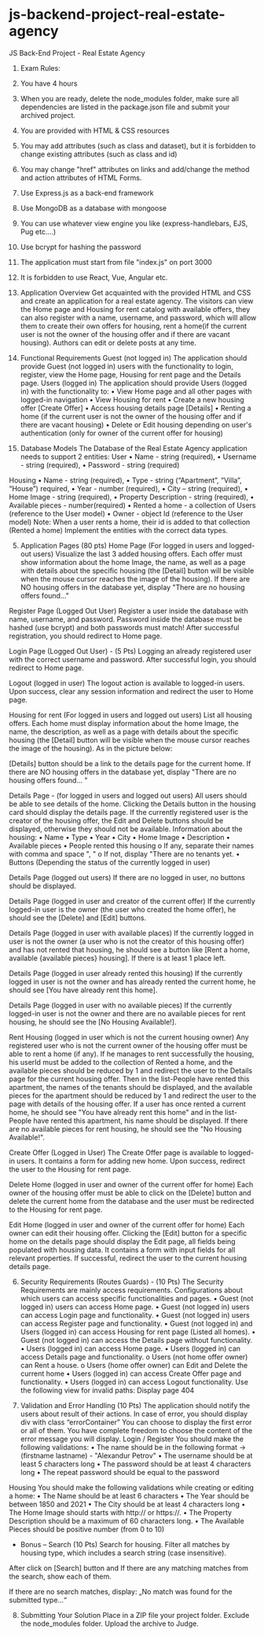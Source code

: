 # js-backend-project-real-estate-agency
JS Back-End Project - Real Estate Agency

1.	Exam Rules:

1.	You have 4 hours 
2.	When you are ready, delete the node_modules folder, make sure all dependencies are listed in the package.json file and submit your archived project.
3.	You are provided with HTML & CSS resources 
4.	You may add attributes (such as class and dataset), but it is forbidden to change existing attributes (such as class and id)
5.	You may change "href" attributes on links and add/change the method and action attributes of HTML Forms.
6.	Use Express.js as a back-end framework
7.	Use MongoDB as a database with mongoose
8.	You can use whatever view engine you like (express-handlebars, EJS, Pug etc.…)
9.	Use bcrypt for hashing the password
10.	The application must start from file "index.js" on port 3000
11.	It is forbidden to use React, Vue, Angular etc.

2.	Application Overview
Get acquainted with the provided HTML and CSS and create an application for a real estate agency. 
The visitors can view the Home page and Housing for rent catalog with available offers, they can also register with a name, username, and password, which will allow them to create their own offers for housing, rent a home(if the current user is not the owner of the housing offer and if there are vacant housing). Authors can edit or delete posts at any time.

3.	Functional Requirements
Guest (not logged in)
The application should provide Guest (not logged in) users with the functionality to login, register, view the Home page, Housing for rent page and the Details page.
Users (logged in)
The application should provide Users (logged in) with the functionality to:
•	View Home page and all other pages with logged-in navigation
•	View  Housing for rent
•	Create а new housing offer  [Create Offer]
•	Access housing details page [Details]
•	Renting a home (if the current user is not the owner of the housing offer and if there are vacant housing)
•	Delete or Edit housing depending on user's authentication (only for owner of the current offer for housing)

4.	Database Models 
The Database of the Real Estate Agency application needs to support 2 entities:
User
•	Name - string (required),
•	Username - string (required),
•	Password - string (required)

 Housing
•	Name - string (required),
•	Type - string (“Apartment”, “Villa”, “House”) required,
•	Year - number (required),
•	City – string (required),
•	Home Image - string (required),
•	Property Description - string (required),
•	Available pieces - number(required)
•	Rented a home - a collection of Users (reference to the User model)
•	Owner - object Id (reference to the User model)
Note:  When a user rents a home, their id is added to that collection (Rented a home)
Implement the entities with the correct data types.

5.	Application Pages (80 pts)
Home Page (For logged in users and logged-out users) 
Visualize the last 3 added housing offers. Each offer must show information about the home Image, the name, as well as a page with details about the specific housing (the [Detail] button will be visible when the mouse cursor reaches the image of the housing).
If there are NO housing offers in the database yet, display "There are no housing offers found…"

Register Page (Logged Out User)
Register a user inside the database with name, username, and password. Password inside the database must be hashed (use bcrypt) and both passwords must match! After successful registration, you should redirect to Home page.

Login Page (Logged Out User) - (5 Pts)
Logging an already registered user with the correct username and password. After successful login, you should redirect to Home page.

Logout (logged in user)
The logout action is available to logged-in users. Upon success, clear any session information and redirect the user to Home page.

Housing for rent (For logged in users and logged out users)
List all housing offers. Each home must display information about the home Image, the name, the description, as well as a page with details about the specific housing (the [Detail] button will be visible when the mouse cursor reaches the image of the housing). As in the picture below:

[Details] button should be a link to the details page for the current home.
If there are NO housing offers in the database yet, display "There are no housing offers found... "

Details Page - (for logged in users and logged out users)
All users should be able to see details of the home. Clicking the Details button in the housing card should display the details page. If the currently registered user is the creator of the housing offer, the Edit and Delete buttons should be displayed, otherwise they should not be available.
Information about the housing:
•	Name
•	Type
•	Year
•	City
•	Home Image
•	Description
•	Available pieces
•	People rented this housing
o	If any, separate their names with comma and space ", "
o	If not, display "There are no tenants yet.
•	Buttons (Depending the status of the currently logged in user)

Details Page (logged out users)
If there are no logged in user, no buttons should be displayed.

Details Page (logged in user and creator of the current offer)
If the currently logged-in user is the owner (the user who created the home offer), he should see the [Delete] and [Edit] buttons.


Details Page (logged in user with available places)
If the currently logged in user is not the owner (a user who is not the creator of this housing offer) and has not rented that housing, he should see a button like [Rent a home, available {available pieces} housing]. If there is at least 1 place left.

Details Page (logged in user already rented this housing)
If the currently logged in user is not the owner and has already rented the current home, he should see [You have already rent this home].

Details Page (logged in user with no available pieces)
If the currently logged-in user is not the owner and there are no available pieces for rent housing, he should see the [No Housing Available!].

Rent Housing (logged in user which is not the current housing owner)
Any registered user who is not the current owner of the housing offer must be able to rent a home (if any). 
If he manages to rent successfully the housing, his userId must be added to the collection of Rented a home, and the available pieces should be reduced by 1 and redirect the user to the Details page for the current housing offer.
Then in the list-People have rented this apartment, the names of the tenants should be displayed, and the available pieces for the apartment should be reduced by 1 and redirect the user to the page with details of the housing offer. 
If a user has once rented a current home, he should see "You have already rent this home" and in the list-People have rented this apartment, his name should be displayed.
If there are no available pieces for rent housing, he should see the "No Housing Available!".

Create Offer (Logged in User) 
The Create Offer page is available to logged-in users. It contains a form for adding new home. Upon success, redirect the user to the Housing for rent page.


Delete Home (logged in user and owner of the current offer for home) 
Each owner of the housing offer must be able to click on the [Delete] button and delete the current home from the database and the user must be redirected to the Housing for rent page.

Edit Home (logged in user and owner of the current offer for home) 
Each owner can edit their housing offer. Clicking the [Edit] button for a specific home on the details page should display the Edit page, all fields being populated with housing data. It contains a form with input fields for all relevant properties. If successful, redirect the user to the current housing details page.


6.	Security Requirements (Routes Guards) - (10 Pts)
The Security Requirements are mainly access requirements. Configurations about which users can access specific functionalities and pages.
•	Guest (not logged in) users can access Home page.
•	Guest (not logged in) users can access Login page and functionality.
•	Guest (not logged in) users can access Register page and functionality.
•	Guest (not logged in) and Users (logged in) can access Housing for rent page (Listed all homes).
•	Guest (not logged in) can access the Details page without functionality.
•	Users (logged in) can access Home page.
•	Users (logged in) can access Details page and functionality.
o	Users (not home offer owner) can Rent a house.
o	Users (home offer owner) can Edit and Delete the current home
•	Users (logged in) can access Create Offer page and functionality.
•	Users (logged in) can access Logout functionality.
Use the following view for invalid paths: Display page 404

7.	Validation and Error Handling (10 Pts)
The application should notify the users about result of their actions.
In case of error, you should display div with class “errorContainer”
You can choose to display the first error or all of them. You have complete freedom to choose the content of the error message you will display.
Login / Register
You should make the following validations:
•	The name should be in the following format -> (firstname lastname) - "Alexandur Petrov" 
•	The username should be at least 5 characters long
•	The password should be at least 4 characters long
•	The repeat password should be equal to the password

Housing
You should make the following validations while creating or editing a home:
•	The Name should be at least 6 characters
•	The Year should be between 1850 and 2021
•	The City should be at least 4 characters long
•	The Home Image should starts with http:// or https://.
•	The Property Description should be a maximum of 60 characters long.
•	The Available Pieces should be positive number (from 0 to 10)


* Bonus – Search (10 Pts)
Search for housing. Filter all matches by housing type, which includes a search string (case insensitive).

After click on [Search] button and If there are any matching matches from the search, show each of them.

If there are no search matches, display: „No match was found for the submitted type...“

8.	Submitting Your Solution
Place in a ZIP file your project folder. Exclude the node_modules folder. Upload the archive to Judge.
